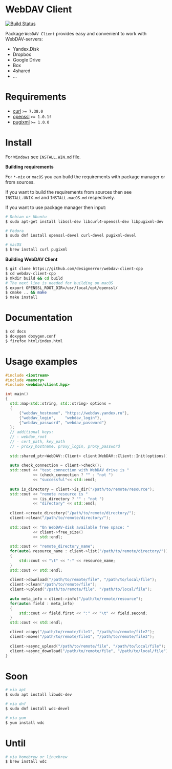WebDAV Client
===
[![Build Status](https://travis-ci.org/sinh3012/webdav-client-cpp.svg?branch=master)](https://travis-ci.org/sinh3012/webdav-client-cpp)

Package ```WebDAV Client``` provides easy and convenient to work with WebDAV-servers:

 - Yandex.Disk
 - Dropbox
 - Google Drive
 - Box
 - 4shared
 - ...

Requirements
===

 - [curl](https://github.com/curl/curl) `>= 7.38.0`
 - [openssl](https://github.com/openssl/openssl) `>= 1.0.1f`
 - [pugixml](https://github.com/zeux/pugixml) `>= 1.0.0`

Install
===

For `Windows` see `INSTALL.WIN.md` file.

**Building requirements**

For `*-nix` or `macOS` you can build the requirements with package manager or from sources.

If you want to build the requirements from sources then see `INSTALL.UNIX.md` and `INSTALL.macOS.md` respectively.

If you want to use package manager then input:

```bash
# Debian or Ubuntu
$ sudo apt-get install libssl-dev libcurl4-openssl-dev libpugixml-dev

# Fedora
$ sudo dnf install openssl-devel curl-devel pugixml-devel

# macOS
$ brew install curl pugixml
```

**Building WebDAV Client**

```bash
$ git clone https://github.com/designerror/webdav-client-cpp
$ cd webdav-client-cpp
$ mkdir build && cd build
# The next line is needed for building on macOS
$ export OPENSSL_ROOT_DIR=/usr/local/opt/openssl/
$ cmake .. && make
$ make install
```

Documentation
===

```bash
$ cd docs
$ doxygen doxygen.conf
$ firefox html/index.html
```

Usage examples
===

```c++
#include <iostream>
#include <memory>
#include <webdav/client.hpp>

int main()
{
  std::map<std::string, std::string> options =
  {
      {"webdav_hostname", "https://webdav.yandex.ru"},
      {"webdav_login",    "webdav_login"},
      {"webdav_password", "webdav_password"}
  };
  // additional keys: 
  // - webdav_root
  // - cert_path, key_path
  // - proxy_hostname, proxy_login, proxy_password
            
  std::shared_ptr<WebDAV::Client> client(WebDAV::Client::Init(options));
  
  auto check_connection = client->check();
  std::cout << "test connection with WebDAV drive is " 
            << (check_connection ? "" : "not ")
            << "successful"<< std::endl;
  
  auto is_directory = client->is_dir("/path/to/remote/resource");
  std::cout << "remote resource is " 
            << (is_directory ? "" : "not ") 
            << "directory" << std::endl;
  
  client->create_directory("/path/to/remote/directory/");
  client->clean("/path/to/remote/directory/");
  
  std::cout << "On WebDAV-disk available free space: " 
            << client->free_size() 
            << std::endl;
  
  std::cout << "remote_directory_name";
  for(auto& resource_name : client->list("/path/to/remote/directory/"))
  {
      std::cout << "\t" << "-" << resource_name;
  }
  std::cout << std::endl;
  
  client->download("/path/to/remote/file", "/path/to/local/file");
  client->clean("/path/to/remote/file");
  client->upload("/path/to/remote/file", "/path/to/local/file");
  
  auto meta_info = client->info("/path/to/remote/resource");
  for(auto& field : meta_info)
  {
      std::cout << field.first << ":" << "\t" << field.second;
  }
  std::cout << std::endl;

  client->copy("/path/to/remote/file1", "/path/to/remote/file2");
  client->move("/path/to/remote/file1", "/path/to/remote/file3");
  
  client->async_upload("/path/to/remote/file", "/path/to/local/file");
  client->async_download("/path/to/remote/file", "/path/to/local/file");
}
```

Soon
===
```bash
# via apt
$ sudo apt install libwdc-dev

# via dnf
$ sudo dnf install wdc-devel

# via yum
$ yum install wdc
```

Until
===
```bash
# via homebrew or linuxbrew
$ brew install wdc
```


